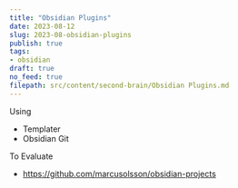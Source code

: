 ```yaml
---
title: "Obsidian Plugins"
date: 2023-08-12
slug: 2023-08-obsidian-plugins
publish: true
tags:
- obsidian
draft: true
no_feed: true
filepath: src/content/second-brain/Obsidian Plugins.md
---
```


Using

*   Templater
*   Obsidian Git

To Evaluate

*   https://github.com/marcusolsson/obsidian-projects
